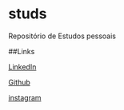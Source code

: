# studs
Repositório de Estudos pessoais

##Links

[LinkedIn](https://www.linkedin.com/in/lucasamrodrigues/)

[Github](https://github.com/lucasAMrodrigues)

[instagram](https://www.instagram.com/bcmlucas/)
